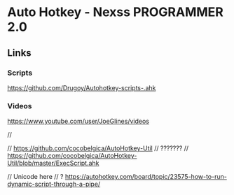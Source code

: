 # Auto Hotkey - Nexss PROGRAMMER 2.0

## Links

### Scripts

https://github.com/Drugoy/Autohotkey-scripts-.ahk

### Videos

https://www.youtube.com/user/JoeGlines/videos

// 

// https://github.com/cocobelgica/AutoHotkey-Util
// ???????
// https://github.com/cocobelgica/AutoHotkey-Util/blob/master/ExecScript.ahk

// Unicode here // ? https://autohotkey.com/board/topic/23575-how-to-run-dynamic-script-through-a-pipe/
